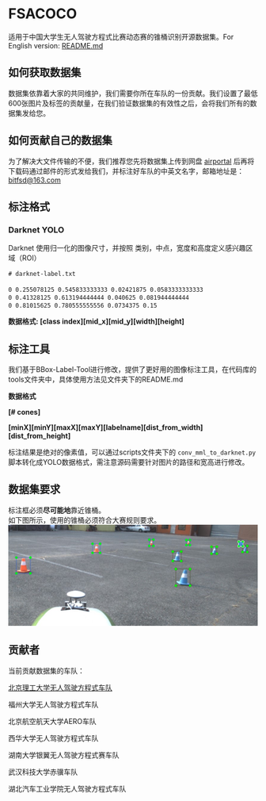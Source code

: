 # FSACOCO

适用于中国大学生无人驾驶方程式比赛动态赛的锥桶识别开源数据集。For English version: [README.md](README.md)

## 如何获取数据集

数据集依靠着大家的共同维护，我们需要你所在车队的一份贡献。我们设置了最低600张图片及标签的贡献量，在我们验证数据集的有效性之后，会将我们所有的数据集发给您。

## 如何贡献自己的数据集

为了解决大文件传输的不便，我们推荐您先将数据集上传到网盘 [airportal](https://airportal.cn) 后再将下载码通过邮件的形式发给我们，并标注好车队的中英文名字，邮箱地址是：bitfsd@163.com

## 标注格式

### Darknet YOLO

Darknet 使用归一化的图像尺寸，并按照 类别，中点，宽度和高度定义感兴趣区域（ROI）

```
# darknet-label.txt

0 0.255078125 0.545833333333 0.02421875 0.0583333333333
0 0.41328125 0.613194444444 0.040625 0.081944444444
0 0.81015625 0.780555555556 0.0734375 0.15
```

**数据格式: \[class index\]\[mid_x\]\[mid_y\]\[width]\[height\]**<br/>

## 标注工具

我们基于BBox-Label-Tool进行修改，提供了更好用的图像标注工具，在代码库的tools文件夹中，具体使用方法见文件夹下的README.md

**数据格式**

**[# cones]**

**\[minX\]\[minY\]\[maxX\]\[maxY\]\[labelname\]\[dist_from_width\]\[dist_from_height\]**<br/>

标注结果是绝对的像素值，可以通过scripts文件夹下的 `conv_mml_to_darknet.py`脚本转化成YOLO数据格式，需注意源码需要针对图片的路径和宽高进行修改。

## 数据集要求 
标注框必须**尽可能地**靠近锥桶。  
如下图所示，使用的锥桶必须符合大赛规则要求。  
<img src="examples/Example.jpg">


## 贡献者

当前贡献数据集的车队：

[北京理工大学无人驾驶方程式车队](http://www.bitfsd.com)  

福州大学无人驾驶方程式车队

北京航空航天大学AERO车队

西华大学无人驾驶方程式车队

湖南大学银翼无人驾驶方程式赛车队

武汉科技大学赤骥车队

湖北汽车工业学院无人驾驶方程式车队